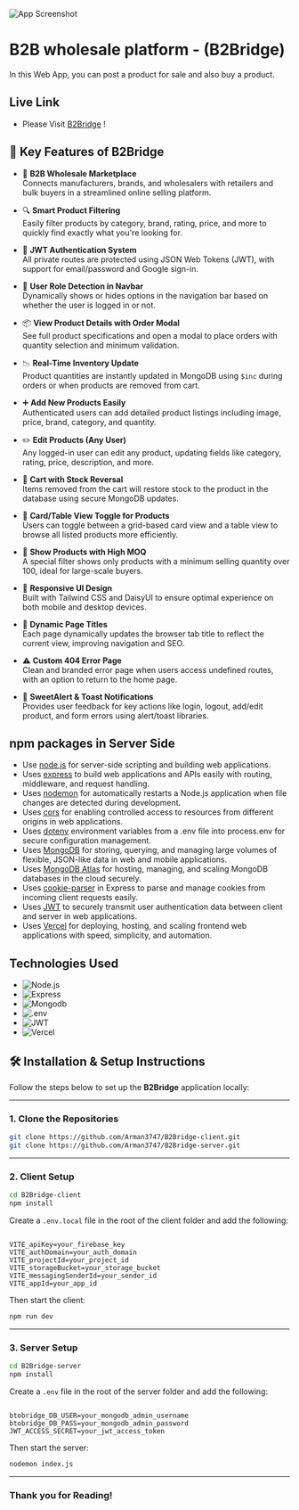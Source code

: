 ![App Screenshot](https://i.ibb.co/qMpHTvR9/btobridge-github.png)

# B2B wholesale platform - (B2Bridge)

In this Web App, you can post a product for sale and also buy a product.

## Live Link

- Please Visit [B2Bridge](https://rad-daffodil-39264b.netlify.app/) !


## 🚀 Key Features of B2Bridge

- 🛒 **B2B Wholesale Marketplace**  
  Connects manufacturers, brands, and wholesalers with retailers and bulk buyers in a streamlined online selling platform.

- 🔍 **Smart Product Filtering**  
  Easily filter products by category, brand, rating, price, and more to quickly find exactly what you're looking for.

- 🔐 **JWT Authentication System**  
  All private routes are protected using JSON Web Tokens (JWT), with support for email/password and Google sign-in.

- 👥 **User Role Detection in Navbar**  
  Dynamically shows or hides options in the navigation bar based on whether the user is logged in or not.

- 📦 **View Product Details with Order Modal**  
  See full product specifications and open a modal to place orders with quantity selection and minimum validation.

- 📉 **Real-Time Inventory Update**  
  Product quantities are instantly updated in MongoDB using `$inc` during orders or when products are removed from cart.

- ➕ **Add New Products Easily**  
  Authenticated users can add detailed product listings including image, price, brand, category, and quantity.

- ✏️ **Edit Products (Any User)**  
  Any logged-in user can edit any product, updating fields like category, rating, price, description, and more.

- 🛒 **Cart with Stock Reversal**  
  Items removed from the cart will restore stock to the product in the database using secure MongoDB updates.

- 🔄 **Card/Table View Toggle for Products**  
  Users can toggle between a grid-based card view and a table view to browse all listed products more efficiently.

- 🎯 **Show Products with High MOQ**  
  A special filter shows only products with a minimum selling quantity over 100, ideal for large-scale buyers.

- 📱 **Responsive UI Design**  
  Built with Tailwind CSS and DaisyUI to ensure optimal experience on both mobile and desktop devices.

- 🧠 **Dynamic Page Titles**  
  Each page dynamically updates the browser tab title to reflect the current view, improving navigation and SEO.

- ⚠️ **Custom 404 Error Page**  
  Clean and branded error page when users access undefined routes, with an option to return to the home page.

- 🔔 **SweetAlert & Toast Notifications**  
  Provides user feedback for key actions like login, logout, add/edit product, and form errors using alert/toast libraries.


## npm packages in Server Side


- Use [node.js](https://nodejs.org/) for server-side scripting and building web applications.
- Uses [express](https://expressjs.com/) to build web applications and APIs easily with routing, middleware, and request handling.
- Uses [nodemon](https://nodemon.io/) for automatically restarts a Node.js application when file changes are detected during development.
- Uses [cors](https://expressjs.com/en/resources/middleware/cors.html) for enabling controlled access to resources from different origins in web applications.
- Uses [dotenv](https://dotenvx.com/) environment variables from a .env file into process.env for secure configuration management.
- Uses [MongoDB](https://www.mongodb.com/)  for storing, querying, and managing large volumes of flexible, JSON-like data in web and mobile applications.
- Uses [MongoDB Atlas](https://www.mongodb.com/products/platform/atlas-database) for hosting, managing, and scaling MongoDB databases in the cloud securely.
- Uses [cookie-parser](https://www.npmjs.com/package/cookie-parser) in Express to parse and manage cookies from incoming client requests easily.
- Uses [JWT](https://jwt.io/) to securely transmit user authentication data between client and server in web applications.
- Uses [Vercel](https://vercel.com/) for deploying, hosting, and scaling frontend web applications with speed, simplicity, and automation.


## Technologies Used

- ![Node.js](https://img.shields.io/badge/nodedotjs-v22.12.0-155dfc?logo=nodedotjs&logoColor=%235FA04E)
- ![Express](https://img.shields.io/badge/Express-v5.1.0-155dfc?logo=express&logoColor=%23000000)
- ![Mongodb](https://img.shields.io/badge/mongodb-v6.17.0-155dfc?logo=mongodb&logoColor=%2347A248)
- ![.env](https://img.shields.io/badge/.env-v16.5.0-155dfc?logo=dotenv&logoColor=%23ECD53F)
- ![JWT](https://img.shields.io/badge/jsonwebtokens-v9.0.2-155dfc?logo=jsonwebtokens&logoColor=%23000000)
- ![Vercel](https://img.shields.io/badge/Vercel-ffffff?logo=vercel&logoColor=%23000000)


## 🛠️ Installation & Setup Instructions


Follow the steps below to set up the **B2Bridge** application locally:

---

### 1. Clone the Repositories

```bash
git clone https://github.com/Arman3747/B2Bridge-client.git
git clone https://github.com/Arman3747/B2Bridge-server.git
```

---

### 2. Client Setup

```bash
cd B2Bridge-client
npm install
```

Create a `.env.local` file in the root of the client folder and add the following:

```env

VITE_apiKey=your_firebase_key
VITE_authDomain=your_auth_domain
VITE_projectId=your_project_id
VITE_storageBucket=your_storage_bucket
VITE_messagingSenderId=your_sender_id
VITE_appId=your_app_id

```

Then start the client:

```bash
npm run dev
```

---

### 3. Server Setup

```bash
cd B2Bridge-server
npm install
```

Create a `.env` file in the root of the server folder and add the following:

```env

btobridge_DB_USER=your_mongodb_admin_username
btobridge_DB_PASS=your_mongodb_admin_password
JWT_ACCESS_SECRET=your_jwt_access_token

```

Then start the server:

```bash
nodemon index.js
```


---


### Thank you for Reading!